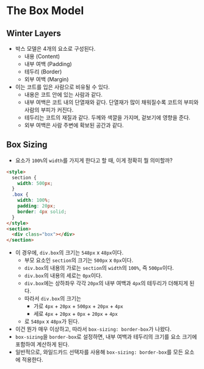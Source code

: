 # The Box Model

## Winter Layers

- 박스 모델은 4개의 요소로 구성된다.
  - 내용 (Content)
  - 내부 여백 (Padding)
  - 테두리 (Border)
  - 외부 여백 (Margin)
- 이는 코트를 입은 사람으로 비유될 수 있다.
  - 내용은 코트 안에 있는 사람과 같다.
  - 내부 여백은 코트 내의 단열재와 같다. 단열재가 많이 채워질수록 코트의 부피와 사람의 부피가 커진다.
  - 테두리는 코트의 재질과 같다. 두께와 색깔을 가지며, 겉보기에 영향을 준다.
  - 외부 여백은 사람 주변에 확보된 공간과 같다.

## Box Sizing

- 요소가 `100%`의 `width`를 가지게 한다고 할 때, 이게 정확히 뭘 의미할까?

```html
<style>
  section {
    width: 500px;
  }
  .box {
    width: 100%;
    padding: 20px;
    border: 4px solid;
  }
</style>
<section>
  <div class="box"></div>
</section>
```

- 이 경우에, `div.box`의 크기는 `548px` x `48px`이다.
  - 부모 요소인 `section`의 크기는 `500px` x `0px`이다.
  - `div.box`의 내용의 가로는 `section`의 `width`의 `100%`, 즉 `500px`이다.
  - `div.box`의 내용의 세로는 `0px`이다.
  - `div.box`에는 상하좌우 각각 `20px`의 내부 여백과 `4px`의 테두리가 더해지게 된다.
  - 따라서 `div.box`의 크기는
    - 가로 `4px` + `20px` + `500px` + `20px` + `4px`
    - 세로 `4px` + `20px` + `0px` + `20px` + `4px`
  - 로 `548px` x `48px`가 된다.
- 이건 뭔가 매우 이상하고, 따라서 `box-sizing: border-box`가 나왔다.
- `box-sizing`을 `border-box`로 설정하면, 내부 여백과 테두리의 크기를 요소 크기에 포함하여 계산하게 된다.
- 일반적으로, 와일드카드 선택자를 사용해 `box-sizing: border-box`를 모든 요소에 적용한다.
